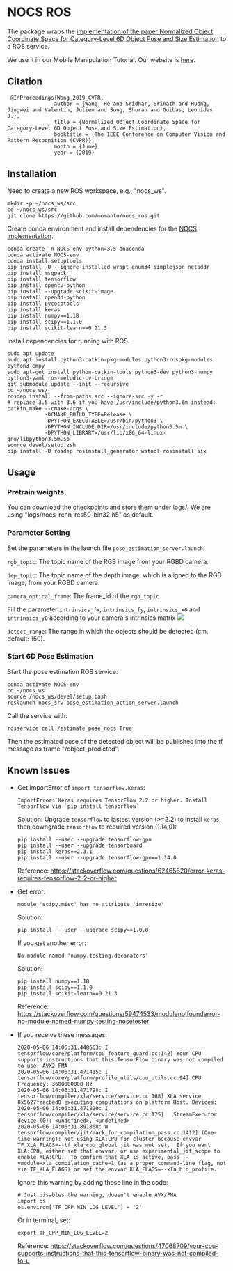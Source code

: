 # NOCS ROS 
The package wraps the [implementation of the paper Normalized Object Coordinate Space for Category-Level 6D Object Pose and Size Estimation](https://github.com/hughw19/NOCS_CVPR2019.git) to a ROS service.


We use it in our Mobile Manipulation Tutorial. Our website is [here](https://github.com/momantu).

## Citation
```
 @InProceedings{Wang_2019_CVPR,
               author = {Wang, He and Sridhar, Srinath and Huang, Jingwei and Valentin, Julien and Song, Shuran and Guibas, Leonidas J.},
               title = {Normalized Object Coordinate Space for Category-Level 6D Object Pose and Size Estimation},
               booktitle = {The IEEE Conference on Computer Vision and Pattern Recognition (CVPR)},
               month = {June},
               year = {2019}
```


## Installation
Need to create a new ROS workspace, e.g., "nocs_ws". 
```
mkdir -p ~/nocs_ws/src
cd ~/nocs_ws/src
git clone https://github.com/momantu/nocs_ros.git
```


Create conda environment and install dependencies for the [NOCS implementation](https://github.com/hughw19/NOCS_CVPR2019.git). 
```
conda create -n NOCS-env python=3.5 anaconda
conda activate NOCS-env
conda install setuptools
pip install -U --ignore-installed wrapt enum34 simplejson netaddr
pip install msgpack 
pip install tensorflow
pip install opencv-python
pip install --upgrade scikit-image
pip install open3d-python
pip install pycocotools
pip install keras
pip install numpy==1.18
pip install scipy==1.1.0
pip install scikit-learn==0.21.3
```
Install dependencies for running with ROS.
```
sudo apt update
sudo apt install python3-catkin-pkg-modules python3-rospkg-modules python3-empy		
sudo apt-get install python-catkin-tools python3-dev python3-numpy python3-yaml ros-melodic-cv-bridge
git submodule update --init --recursive
cd ~/nocs_ws/
rosdep install --from-paths src --ignore-src -y -r
# replace 3.5 with 3.6 if you have /usr/include/python3.6m instead:
catkin_make --cmake-args \
            -DCMAKE_BUILD_TYPE=Release \
            -DPYTHON_EXECUTABLE=/usr/bin/python3 \
            -DPYTHON_INCLUDE_DIR=/usr/include/python3.5m \
            -DPYTHON_LIBRARY=/usr/lib/x86_64-linux-gnu/libpython3.5m.so
source devel/setup.zsh
pip install -U rosdep rosinstall_generator wstool rosinstall six
```

## Usage
### Pretrain weights
You can download the [checkpoints](http://download.cs.stanford.edu/orion/nocs/ckpts.zip) and store them under logs/. We are using "logs/nocs_rcnn_res50_bin32.h5" as default.

### Parameter Setting
Set the parameters in the launch file ``pose_estimation_server.launch``:

`rgb_topic`: The topic name of the RGB image from your RGBD camera.

`dep_topic`: The topic name of the depth image, which is aligned to the RGB image, from your RGBD camera.

`camera_optical_frame`: The frame_id of the `rgb_topic`.

Fill the parameter `intrinsics_fx`, `intrinsics_fy`, `intrinsics_x0` and `intrinsics_y0` according to your camera's intrinsics matrix 
 <img src="https://latex.codecogs.com/gif.latex? \left[ \begin{matrix}   fx & 0 & x0 \\   0 & fy & y0 \\   0 & 0 & 0  \end{matrix}  \right]  " /> 



`detect_range`: The range in which the objects should be detected (cm, default: 150).

### Start 6D Pose Estimation
Start the pose estimation ROS service:

```
conda activate NOCS-env
cd ~/nocs_ws
source /nocs_ws/devel/setup.bash
roslaunch nocs_srv pose_estimation_action_server.launch 
```

Call the service with:
```
rosservice call /estimate_pose_nocs True
```
Then the estimated pose of the detected object will be published into the tf message as frame "/object_predicted".

## Known Issues

* Get ImportError of `import tensorflow.keras`:
    ```
    ImportError: Keras requires TensorFlow 2.2 or higher. Install TensorFlow via `pip install tensorflow`
    ```
    Solution:
    Upgrade `tensorflow` to lastest version (>=2.2) to install `keras`, then downgrade `tensorflow` to required version (1.14.0):
    ```
    pip install --user --upgrade tensorflow-gpu
    pip install --user --upgrade tensorboard
    pip install keras==2.3.1
    pip install --user --upgrade tensorflow-gpu==1.14.0
    ```
    Reference: https://stackoverflow.com/questions/62465620/error-keras-requires-tensorflow-2-2-or-higher

* Get error:
    ```
    module 'scipy.misc' has no attribute 'imresize'
    ```
    Solution:
    ```
    pip install  --user --upgrade scipy==1.0.0
    ```
    
    If you get another error:
    ```
    No module named 'numpy.testing.decorators'
    ```
    Solution:
    ```
    pip install numpy==1.18
    pip install scipy==1.1.0
    pip install scikit-learn==0.21.3
    ```
      
    Reference: https://stackoverflow.com/questions/59474533/modulenotfounderror-no-module-named-numpy-testing-nosetester
  
* If you receive these messages:
    ```
    2020-05-06 14:06:31.448663: I tensorflow/core/platform/cpu_feature_guard.cc:142] Your CPU supports instructions that this TensorFlow binary was not compiled to use: AVX2 FMA
    2020-05-06 14:06:31.471415: I tensorflow/core/platform/profile_utils/cpu_utils.cc:94] CPU Frequency: 3600000000 Hz
    2020-05-06 14:06:31.471798: I tensorflow/compiler/xla/service/service.cc:168] XLA service 0x5627feacbed0 executing computations on platform Host. Devices:
    2020-05-06 14:06:31.471820: I tensorflow/compiler/xla/service/service.cc:175]   StreamExecutor device (0): <undefined>, <undefined>
    2020-05-06 14:06:31.891868: W tensorflow/compiler/jit/mark_for_compilation_pass.cc:1412] (One-time warning): Not using XLA:CPU for cluster because envvar TF_XLA_FLAGS=--tf_xla_cpu_global_jit was not set.  If you want XLA:CPU, either set that envvar, or use experimental_jit_scope to enable XLA:CPU.  To confirm that XLA is active, pass --vmodule=xla_compilation_cache=1 (as a proper command-line flag, not via TF_XLA_FLAGS) or set the envvar XLA_FLAGS=--xla_hlo_profile.
    ```
    Ignore this warning by adding these line in the code:
    ```
    # Just disables the warning, doesn't enable AVX/FMA
    import os
    os.environ['TF_CPP_MIN_LOG_LEVEL'] = '2'
    ```
    Or in terminal, set:
    ```
    export TF_CPP_MIN_LOG_LEVEL=2
    ```
    Reference: https://stackoverflow.com/questions/47068709/your-cpu-supports-instructions-that-this-tensorflow-binary-was-not-compiled-to-u


